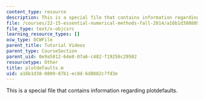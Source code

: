 ```yaml
---
content_type: resource
description: This is a special file that contains information regarding plotdefaults.
file: /courses/22-15-essential-numerical-methods-fall-2014/a16b1d38080987b1ec8d6d8882c7fd3e_plotdefaults.m
file_type: text/x-objcsrc
learning_resource_types: []
ocw_type: OCWFile
parent_title: Tutorial Videos
parent_type: CourseSection
parent_uid: 0e9a5812-64e8-07a6-c482-f19256c29502
resourcetype: Other
title: plotdefaults.m
uid: a16b1d38-0809-87b1-ec8d-6d8882c7fd3e
---
```

This is a special file that contains information regarding plotdefaults.

